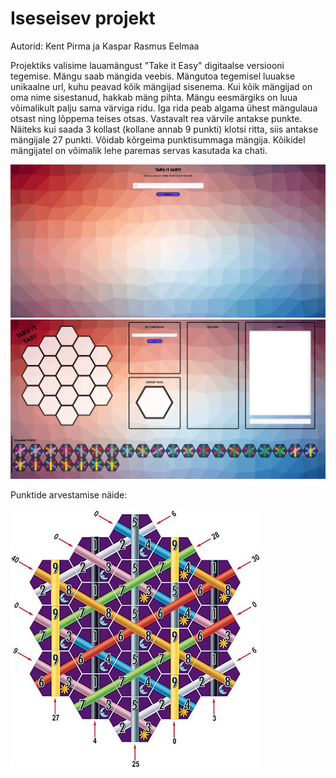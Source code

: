 ﻿<h1>Iseseisev projekt</h1>

<p>Autorid: Kent Pirma ja Kaspar Rasmus Eelmaa</p>
<p>Projektiks valisime lauamängust "Take it Easy" digitaalse versiooni tegemise. Mängu saab mängida veebis. Mängutoa tegemisel luuakse unikaalne url, kuhu peavad kõik mängijad sisenema. Kui kõik mängijad on oma nime sisestanud, hakkab mäng pihta. 
Mängu eesmärgiks on luua võimalikult palju sama värviga ridu. Iga rida peab algama ühest mängulaua otsast ning lõppema teises otsas. Vastavalt rea värvile antakse punkte. Näiteks kui saada 3 kollast (kollane annab 9 punkti) klotsi ritta, siis antakse mängijale 27 punkti. 
Võidab kõrgeima punktisummaga mängija. Kõikidel mängijatel on võimalik lehe paremas servas kasutada ka chati.</p>

<img src="menu.png">
<img src="game.png">

<p>Punktide arvestamise näide:</p>

<img src="example.jpg">

